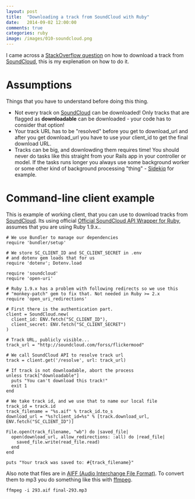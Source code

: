 ```yaml
---
layout: post
title:  "Downloading a track from SoundCloud with Ruby"
date:   2014-09-02 12:00:00
comments: true
categories: ruby
image: /images/010-soundcloud.png
---
```


I came across a [StackOverflow question](http://stackoverflow.com/questions/25622120/downloading-a-track-from-soundcloud-using-ruby-sdk/25623734) on how to download a track from [SoundCloud], this is my explenation on how to do it.

# Assumptions

Things that you have to understand before doing this thing.

 - Not every track on [SoundCloud] can be downloaded! Only tracks that are flagged as **downloadable** can be downloaded - your code has to consider that option!
 - Your track URL has to be "resolved" before you get to download_url and after you get download_url you have to use your client_id to get the final download URL.
 - Tracks can be big, and downlowding them requires time! You should never do tasks like this straight from your Rails app in your controller or model. If the tasks runs longer you always use some background worker or some other kind of background processing "thing" - [Sidekiq] for example.

# Command-line client example

This is example of working client, that you can use to download tracks from [SoundCloud]. Its using official [Official SoundCloud API Wrapper for Ruby][sc-ruby], assumes that you are using Ruby 1.9.x..

    # We use Bundler to manage our dependencies
    require 'bundler/setup'

    # We store SC_CLIENT_ID and SC_CLIENT_SECRET in .env
    # and dotenv gem loads that for us
    require 'dotenv'; Dotenv.load

    require 'soundcloud'
    require 'open-uri'

    # Ruby 1.9.x has a problem with following redirects so we use this
    # "monkey-patch" gem to fix that. Not needed in Ruby >= 2.x
    require 'open_uri_redirections'
    
    # First there is the authentication part.
    client = SoundCloud.new(
      client_id: ENV.fetch("SC_CLIENT_ID"),
      client_secret: ENV.fetch("SC_CLIENT_SECRET")
    )
    
    # Track URL, publicly visible...
    track_url = "http://soundcloud.com/forss/flickermood"
    
    # We call SoundCloud API to resolve track url
    track = client.get('/resolve', url: track_url)
    
    # If track is not downloadable, abort the process
    unless track["downloadable"]
      puts "You can't download this track!"
      exit 1
    end
    
    # We take track id, and we use that to name our local file
    track_id = track.id
    track_filename = "%s.aif" % track_id.to_s
    download_url = "%s?client_id=%s" % [track.download_url, ENV.fetch("SC_CLIENT_ID")]
    
    File.open(track_filename, "wb") do |saved_file|
      open(download_url, allow_redirections: :all) do |read_file|
        saved_file.write(read_file.read)
      end
    end
    
    puts "Your track was saved to: #{track_filename}"

Also note that files are in [AIFF (Audio Interchange File Format)](http://www.digitalpreservation.gov/formats/fdd/fdd000005.shtml). To convert them to mp3 you do something like this with [ffmpeg].

    ffmpeg -i 293.aif final-293.mp3

[SoundCloud]: https://soundcloud.com/
[sc-ruby]: https://github.com/soundcloud/soundcloud-ruby
[Sidekiq]: http://sidekiq.org/
[ffmpeg]: https://www.ffmpeg.org/
